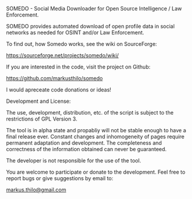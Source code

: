 SOMEDO - Social Media Downloader for Open Source Intelligence / Law Enforcement.

SOMEDO provides automated download of open profile data in social networks as needed for OSINT and/or Law Enforcement.

To find out, how Somedo works, see the wiki on SourceForge:

https://sourceforge.net/projects/somedo/wiki/

If you are interested in the code, visit the project on Github:

https://github.com/markusthilo/somedo

I would apreceate code donations or ideas!

Development and License:

The use, development, distribution, etc. of the script is subject to the restrictions of GPL Version 3.

The tool is in alpha state and propabliy will not be stable enough to have a final release ever. Constant changes and inhomogeneity of pages require permanent adaptation and development. The completeness and correctness of the information obtained can never be guaranteed.

The developer is not responsible for the use of the tool.

You are welcome to participate or donate to the development. Feel free to report bugs or give suggestions by email to:

markus.thilo@gmail.com
